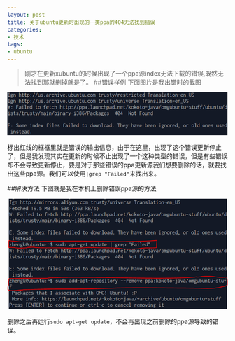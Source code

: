 ```yaml
---
layout: post
title: 关于ubuntu更新时出现的一类ppa的404无法找到错误
categories:
- 技术
tags:
- ubuntu
---
```

>刚才在更新xubuntu的时候出现了一个ppa源index无法下载的错误,既然无法找到那就删掉就是了。
##错误样例
下面图片是我出错时的截图

![](/image/2014blog/20141105_0.PNG)

标出红线的框框里就是错误的输出信息，由于在这里，出现了这个错误更新停止了，但是我发现其实在更新的时候不止出现了一个这种类型的错误，但是有些错误却不会导致更新停止，要是对于那些错误的ppa更新源我们想要删除的话，就要找出这些ppa源。我们可以使用`|grep "Failed"`来找出来。

##解决方法
下图就是我在本机上删除错误ppa源的方法

![](/image/2014blog/20141105_1.PNG)

删除之后再运行`sudo apt-get update`，不会再出现之前删除的ppa源导致的错误。